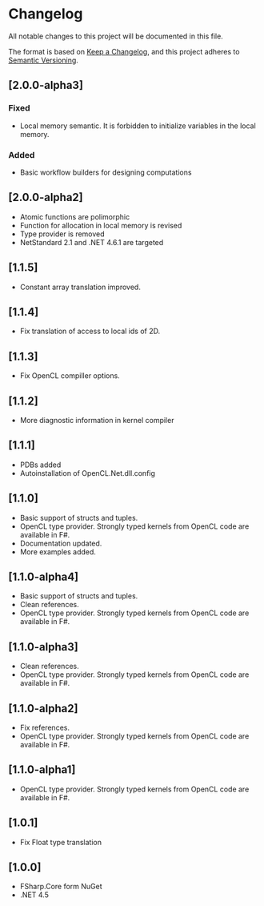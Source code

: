 # Changelog
All notable changes to this project will be documented in this file.

The format is based on [Keep a Changelog](https://keepachangelog.com/en/1.0.0/),
and this project adheres to [Semantic Versioning](https://semver.org/spec/v2.0.0.html).

## [2.0.0-alpha3]

### Fixed
- Local memory semantic. It is forbidden to initialize variables in the local memory.
### Added
- Basic workflow builders for designing computations

## [2.0.0-alpha2]
- Atomic functions are polimorphic
- Function for allocation in local memory is revised
- Type provider is removed
- NetStandard 2.1 and .NET 4.6.1 are targeted

## [1.1.5]
- Constant array translation improved.

## [1.1.4]
- Fix translation of access to local ids of 2D.

## [1.1.3]
- Fix OpenCL compiller options.

## [1.1.2]
- More diagnostic information in kernel compiler

## [1.1.1]
- PDBs added
- Autoinstallation of OpenCL.Net.dll.config

## [1.1.0]
- Basic support of structs and tuples.
- OpenCL type provider. Strongly typed kernels from OpenCL code are available in F#.
- Documentation updated.
- More examples added.

## [1.1.0-alpha4]
- Basic support of structs and tuples.
- Clean references.
- OpenCL type provider. Strongly typed kernels from OpenCL code are available in F#.

## [1.1.0-alpha3]
- Clean references.
- OpenCL type provider. Strongly typed kernels from OpenCL code are available in F#.

## [1.1.0-alpha2]
- Fix references.
- OpenCL type provider. Strongly typed kernels from OpenCL code are available in F#.

## [1.1.0-alpha1]
- OpenCL type provider. Strongly typed kernels from OpenCL code are available in F#.

## [1.0.1]
- Fix Float type translation

## [1.0.0]
- FSharp.Core form NuGet
- .NET 4.5 

